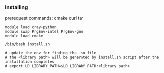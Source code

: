 ### Installing

prerequest commands:
cmake
curl
tar

```
module load cray-python
module swap PrgEnv-intel PrgEnv-gnu
module load cmake

/bin/bash install.sh

# update the env for finding the .so file
# the <library path> will be generated by install.sh script after the installation completes
# export LD_LIBRARY_PATH=$LD_LIBRARY_PATH:<library path>
```